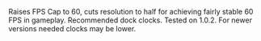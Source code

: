 Raises FPS Cap to 60, cuts resolution to half for achieving fairly stable 60 FPS in gameplay. 
Recommended dock clocks. Tested on 1.0.2. For newer versions needed clocks may be lower.
